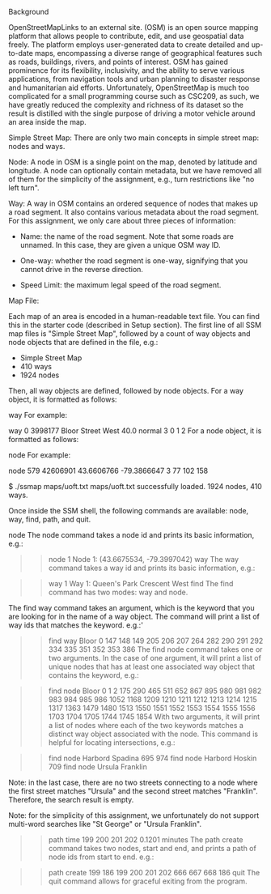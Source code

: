 
Background

OpenStreetMapLinks to an external site. (OSM) is an open source mapping platform that allows people to contribute, edit, and use geospatial data freely. The platform employs user-generated data to create detailed and up-to-date maps, encompassing a diverse range of geographical features such as roads, buildings, rivers, and points of interest. OSM has gained prominence for its flexibility, inclusivity, and the ability to serve various applications, from navigation tools and urban planning to disaster response and humanitarian aid efforts. Unfortunately, OpenStreetMap is much too complicated for a small programming course such as CSC209, as such, we have greatly reduced the complexity and richness of its dataset so the result is distilled with the single purpose of driving a motor vehicle around an area inside the map. 

Simple Street Map: There are only two main concepts in simple street map: nodes and ways.

Node: A node in OSM is a single point on the map, denoted by latitude and longitude. A node can optionally contain metadata, but we have removed all of them for the simplicity of the assignment, e.g., turn restrictions like "no left turn".

Way: A way in OSM contains an ordered sequence of nodes that makes up a road segment. It also contains various metadata about the road segment. For this assignment, we only care about three pieces of information: 

- Name: the name of the road segment. Note that some roads are unnamed. In this case, they are given a unique OSM way ID.

- One-way: whether the road segment is one-way, signifying that you cannot drive in the reverse direction.

- Speed Limit: the maximum legal speed of the road segment.

Map File:

Each map of an area is encoded in a human-readable text file. You can find this in the starter code (described in Setup section). The first line of all SSM map files is "Simple Street Map", followed by a count of way objects and node objects that are defined in the file, e.g.:

 - Simple Street Map
 - 410 ways
 - 1924 nodes
 
 Then, all way objects are defined, followed by node objects. For a way object, it is formatted as follows:

way <id> <osmid> <name>
 <speed limit> <oneway or normal> <number of associated nodes>
 <list of node ids...>
For example:

way 0 3998177 Bloor Street West
 40.0 normal 3
 0 1 2
For a node object, it is formatted as follows:

node <id> <osmid> <latitude> <longitude> <number of associated ways>
 <list of way ids...>
For example:

node 579 42606901 43.6606766 -79.3866647 3
 77 102 158

$ ./ssmap maps/uoft.txt
maps/uoft.txt successfully loaded. 1924 nodes, 410 ways.
>>
Once inside the SSM shell, the following commands are available: node, way, find, path, and quit.

node
The node command takes a node id and prints its basic information, e.g.:

>> node 1
Node 1: (43.6675534, -79.3997042)
way
The way command takes a way id and prints its basic information, e.g.:

>> way 1
Way 1: Queen's Park Crescent West
find
The find command has two modes: way and node. 

The find way command takes an argument, which is the keyword that you are looking for in the name of a way object. The command will print a list of way ids that matches the keyword. e.g.:'

>> find way Bloor
0 147 148 149 205 206 207 264 282 290 291 292 334 335 351 352 353 386
The find node command takes one or two arguments. In the case of one argument, it will print a list of unique nodes that has at least one associated way object that contains the keyword, e.g.:

>> find node Bloor
0 1 2 175 290 465 511 652 867 895 980 981 982 983 984 985 986 1052 1168 1209 1210 1211 1212 1213 1214 1215 1317 1363 1479 1480 1513 1550 1551 1552 1553 1554 1555 1556 1703 1704 1705 1744 1745 1854
With two arguments, it will print a list of nodes where each of the two keywords matches a distinct way object associated with the node. This command is helpful for locating intersections, e.g.:

>> find node Harbord Spadina
695 974
>> find node Harbord Hoskin
709
>> find node Ursula Franklin

>>
Note: in the last case, there are no two streets connecting to a node where the first street matches "Ursula" and the second street matches "Franklin". Therefore, the search result is empty.

Note: for the simplicity of this assignment, we unfortunately do not support multi-word searches like "St George" or "Ursula Franklin".


>> path time 199 200 201 202
0.1201 minutes
The path create command takes two nodes, start and end, and prints a path of node ids from start to end. e.g.:

>> path create 199 186
199 200 201 202 666 667 668 186
quit
The quit command allows for graceful exiting from the program.
